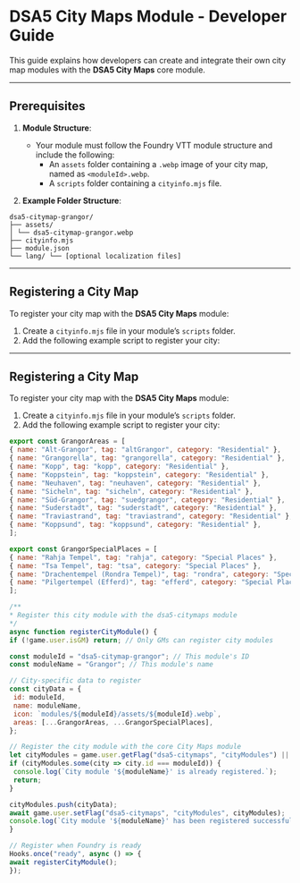 # DSA5 City Maps Module - Developer Guide

This guide explains how developers can create and integrate their own city map modules with the **DSA5 City Maps** core module.

---

## Prerequisites

1. **Module Structure**:
   - Your module must follow the Foundry VTT module structure and include the following:
     - An `assets` folder containing a `.webp` image of your city map, named as `<moduleId>.webp`.
     - A `scripts` folder containing a `cityinfo.mjs` file.

2. **Example Folder Structure**:
```
dsa5-citymap-grangor/ 
├── assets/ 
│ └── dsa5-citymap-grangor.webp 
├── cityinfo.mjs 
├── module.json 
└── lang/ └── [optional localization files]
```

---

## Registering a City Map

To register your city map with the **DSA5 City Maps** module:

1. Create a `cityinfo.mjs` file in your module’s `scripts` folder.
2. Add the following example script to register your city:

---

## Registering a City Map

To register your city map with the **DSA5 City Maps** module:

1. Create a `cityinfo.mjs` file in your module’s `scripts` folder.
2. Add the following example script to register your city:

```javascript
export const GrangorAreas = [
{ name: "Alt-Grangor", tag: "altGrangor", category: "Residential" },
{ name: "Grangorella", tag: "grangorella", category: "Residential" },
{ name: "Kopp", tag: "kopp", category: "Residential" },
{ name: "Koppstein", tag: "koppstein", category: "Residential" },
{ name: "Neuhaven", tag: "neuhaven", category: "Residential" },
{ name: "Sicheln", tag: "sicheln", category: "Residential" },
{ name: "Süd-Grangor", tag: "suedgrangor", category: "Residential" },
{ name: "Suderstadt", tag: "suderstadt", category: "Residential" },
{ name: "Traviastrand", tag: "traviastrand", category: "Residential" },
{ name: "Koppsund", tag: "koppsund", category: "Residential" },
];

export const GrangorSpecialPlaces = [
{ name: "Rahja Tempel", tag: "rahja", category: "Special Places" },
{ name: "Tsa Tempel", tag: "tsa", category: "Special Places" },
{ name: "Drachentempel (Rondra Tempel)", tag: "rondra", category: "Special Places" },
{ name: "Pilgertempel (Efferd)", tag: "efferd", category: "Special Places" },
];

/**
* Register this city module with the dsa5-citymaps module
*/
async function registerCityModule() {
if (!game.user.isGM) return; // Only GMs can register city modules

const moduleId = "dsa5-citymap-grangor"; // This module's ID
const moduleName = "Grangor"; // This module's name

// City-specific data to register
const cityData = {
 id: moduleId,
 name: moduleName,
 icon: `modules/${moduleId}/assets/${moduleId}.webp`,
 areas: [...GrangorAreas, ...GrangorSpecialPlaces],
};

// Register the city module with the core City Maps module
let cityModules = game.user.getFlag("dsa5-citymaps", "cityModules") || [];
if (cityModules.some(city => city.id === moduleId)) {
 console.log(`City module '${moduleName}' is already registered.`);
 return;
}

cityModules.push(cityData);
await game.user.setFlag("dsa5-citymaps", "cityModules", cityModules);
console.log(`City module '${moduleName}' has been registered successfully.`);
}

// Register when Foundry is ready
Hooks.once("ready", async () => {
await registerCityModule();
});
```